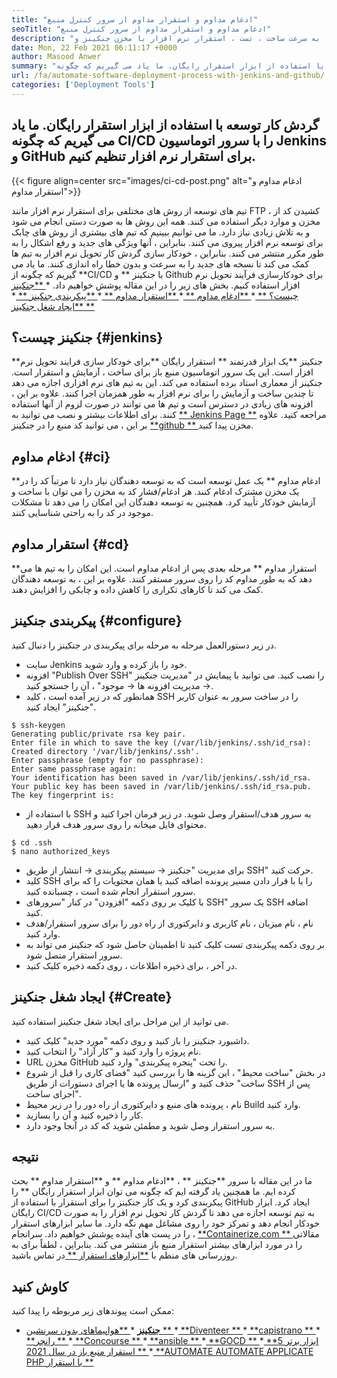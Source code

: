 ```yaml
---
title: "ادغام مداوم و استقرار مداوم از سرور کنترل منبع" 
seoTitle: "ادغام مداوم و استقرار مداوم از سرور کنترل منبع" 
description: "ابزار استقرار رایگان به تیم های توسعه کمک می کند تا گردش کار تحویل نرم افزار را خودکار کنند. به سرعت ساخت ، تست ، استقرار نرم افزار با مخزن جنکینز و GitHub." 
date: Mon, 22 Feb 2021 06:11:17 +0000
author: Masood Anwer
summary: "گردش کار توسعه با استفاده از ابزار استقرار رایگان. ما یاد می گیریم که چگونه CI/CD را با سرور اتوماسیون Jenkins و GitHub برای استقرار نرم افزار تنظیم کنیم." 
url: /fa/automate-software-deployment-process-with-jenkins-and-github/
categories: ['Deployment Tools']
---
```


## گردش کار توسعه با استفاده از ابزار استقرار رایگان. ما یاد می گیریم که چگونه CI/CD را با سرور اتوماسیون Jenkins و GitHub برای استقرار نرم افزار تنظیم کنیم.

{{< figure align=center src="images/ci-cd-post.png" alt="ادغام مداوم و استقرار مداوم">}}

تیم های توسعه از روش های مختلفی برای استقرار نرم افزار مانند FTP ، کشیدن کد از مخزن و موارد دیگر استفاده می کنند. همه این روش ها به صورت دستی انجام می شود و به تلاش زیادی نیاز دارد. ما می توانیم ببینیم که تیم های بیشتری از روش های چابک برای توسعه نرم افزار پیروی می کنند. بنابراین ، آنها ویژگی های جدید و رفع اشکال را به طور مکرر منتشر می کنند. بنابراین ، خودکار سازی گردش کار تحویل نرم افزار به تیم ها کمک می کند تا نسخه های جدید را به سرعت و بدون خطا راه اندازی کنند. ما یاد می گیریم که چگونه از  **CI/CD با جنکینز **  و Github برای خودکارسازی فرآیند تحویل نرم افزار استفاده کنیم. بخش های زیر را در این مقاله پوشش خواهیم داد.
  *[ **جنکینز چیست؟ ** ][1]
  *[ **ادغام مداوم ** ][2]
  *[ **استقرار مداوم ** ][3]
  *[ **پیکربندی جنکینز ** ][4]
  *[ **ایجاد شغل جنکینز ** ][5]

## جنکینز چیست؟   {#jenkins}
**جنکینز  **یک ابزار قدرتمند **  استقرار رایگان  **برای خودکار سازی فرایند تحویل نرم افزار است. این یک سرور اتوماسیون منبع باز برای ساخت ، آزمایش و استقرار است. جنکینز از معماری استاد برده استفاده می کند. این به تیم های نرم افزاری اجازه می دهد تا چندین ساخت و آزمایش را برای نرم افزار به طور همزمان اجرا کنند. علاوه بر این ، افزونه های زیادی در دسترس است و تیم ها می توانند در صورت لزوم از آنها استفاده کنند. برای اطلاعات بیشتر و نصب می توانید به [**  Jenkins Page **][6] مراجعه کنید. علاوه بر این ، می توانید کد منبع را در جنکینز [ **github ** ][7] مخزن پیدا کنید.

## ادغام مداوم   {#ci}
**ادغام مداوم ** یک عمل توسعه است که به توسعه دهندگان نیاز دارد تا مرتباً کد را در یک مخزن مشترک ادغام کنند. هر ادغام/فشار کد به مخزن را می توان با ساخت و آزمایش خودکار تأیید کرد. همچنین به توسعه دهندگان این امکان را می دهد تا مشکلات موجود در کد را به راحتی شناسایی کنند.

## استقرار مداوم   {#cd}
**استقرار مداوم ** مرحله بعدی پس از ادغام مداوم است. این امکان را به تیم ها می دهد که به طور مداوم کد را روی سرور مستقر کنند. علاوه بر این ، به توسعه دهندگان کمک می کند تا کارهای تکراری را کاهش داده و چابکی را افزایش دهند.

## پیکربندی جنکینز   {#configure}
در زیر دستورالعمل مرحله به مرحله برای پیکربندی در جنکینز را دنبال کنید.
  * سایت Jenkins خود را باز کرده و وارد شوید.
  * افزونه "Publish Over SSH" را نصب کنید. می توانید با پیمایش در "مدیریت جنکینز → مدیریت افزونه ها → موجود" ، آن را جستجو کنید.
  * همانطور که در زیر آمده است ، کلید SSH را در ساخت سرور به عنوان کاربر "جنکینز" ایجاد کنید.
```
$ ssh-keygen
Generating public/private rsa key pair.
Enter file in which to save the key (/var/lib/jenkins/.ssh/id_rsa):
Created directory '/var/lib/jenkins/.ssh'.
Enter passphrase (empty for no passphrase):
Enter same passphrase again:
Your identification has been saved in /var/lib/jenkins/.ssh/id_rsa.
Your public key has been saved in /var/lib/jenkins/.ssh/id_rsa.pub.
The key fingerprint is:
```
  * با استفاده از SSH به سرور هدف/استقرار وصل شوید. در زیر فرمان اجرا کنید و محتوای فایل میخانه را روی سرور هدف قرار دهید.
```
$ cd .ssh
$ nano authorized_keys
```
  * برای مدیریت "جنکینز → سیستم پیکربندی → انتشار از طریق SSH" حرکت کنید.
  * کلید SSH را یا با قرار دادن مسیر پرونده اضافه کنید یا همان محتویات را که برای سرور استقرار انجام شده است ، چسبانده کنید.
  * با کلیک بر روی دکمه "افزودن" در کنار "سرورهای SSH" یک سرور SSH اضافه کنید.
  * نام ، نام میزبان ، نام کاربری و دایرکتوری از راه دور را برای سرور استقرار/هدف وارد کنید.
  * بر روی دکمه پیکربندی تست کلیک کنید تا اطمینان حاصل شود که جنکینز می تواند به سرور استقرار متصل شود.
  * در آخر ، برای ذخیره اطلاعات ، روی دکمه ذخیره کلیک کنید.

## ایجاد شغل جنکینز   {#Create}
می توانید از این مراحل برای ایجاد شغل جنکینز استفاده کنید.
  * داشبورد جنکینز را باز کنید و روی دکمه "مورد جدید" کلیک کنید.
  * نام پروژه را وارد کنید و "کار آزاد" را انتخاب کنید.
  * URL مخزن GitHub را تحت "پنجره پیکربندی" وارد کنید.
  * در بخش "ساخت محیط" ، این گزینه ها را بررسی کنید "فضای کاری را قبل از شروع ساخت" حذف کنید و "ارسال پرونده ها یا اجرای دستورات از طریق SSH پس از اجرای ساخت".
  * نام ، پرونده های منبع و دایرکتوری از راه دور را در زیر محیط Build وارد کنید.
  * کار را ذخیره کنید و آن را بسازید.
  * به سرور استقرار وصل شوید و مطمئن شوید که کد در آنجا وجود دارد.

## نتیجه
ما در این مقاله با سرور  **جنکینز **  ،  **ادغام مداوم **  و  **استقرار مداوم **  بحث کرده ایم. ما همچنین یاد گرفته ایم که چگونه می توان ابزار استقرار رایگان ** را پیکربندی کرد و یک کار جنکینز را برای استقرار با استفاده از GitHub ایجاد کرد. ابزار رایگان CI/CD به تیم توسعه اجازه می دهد تا گردش کار تحویل نرم افزار را به صورت خودکار انجام دهد و تمرکز خود را روی مشاغل مهم نگه دارد. ما سایر ابزارهای استقرار را در پست های آینده پوشش خواهیم داد.
سرانجام ، [ **Containerize.com ** ][8] مقالاتی را در مورد ابزارهای بیشتر استقرار منبع باز منتشر می کند. بنابراین ، لطفاً برای به روزرسانی های منظم با [ **ابزارهای استقرار ** ][9] در تماس باشید.

## کاوش کنید
ممکن است پیوندهای زیر مربوطه را پیدا کنید:
  * **[جنکینز][6]**
  *[ **هواپیماهای بدون سرنشین ** ][10]
  *[ **Diventeer ** ][11]
  *[ **capistrano ** ][12]
  *[ **رانچر ** ][13]
  *[ **Concourse ** ][14]
  *[ **ansible ** ][15]
  *[ **GOCD ** ][16]
  *[ **5 ابزار برتر استقرار منبع باز در سال 2021 ** ][17]
  *[ **AUTOMATE AUTOMATE APPLICATE PHP با استقرار ** ][18]

  
[1]: #Jenkins
[2]: #CI
[3]: #CD
[4]: #Configure
[5]: #Create
[6]: https://products.containerize.com/deployment-tools/jenkins
[7]: https://github.com/jenkinsci/jenkins
[8]: https://containerize.com
[9]: https://blog.containerize.com/category/deployment-tools/
[10]: https://products.containerize.com/deployment-tools/drone/
[11]: https://products.containerize.com/deployment-tools/deployer/
[12]: https://products.containerize.com/deployment-tools/capistrano/
[13]: https://products.containerize.com/deployment-tools/rancher/
[14]: https://products.containerize.com/deployment-tools/concourse/
[15]: https://products.containerize.com/deployment-tools/ansible/
[16]: https://products.containerize.com/deployment-tools/gocd/
[17]: https://blog.containerize.com/deployment-tools/top-5-open-source-deployment-tools-in-the-year-2021/
[18]: https://blog.containerize.com/deployment-tools/automate-php-application-deployment-with-deployer/
